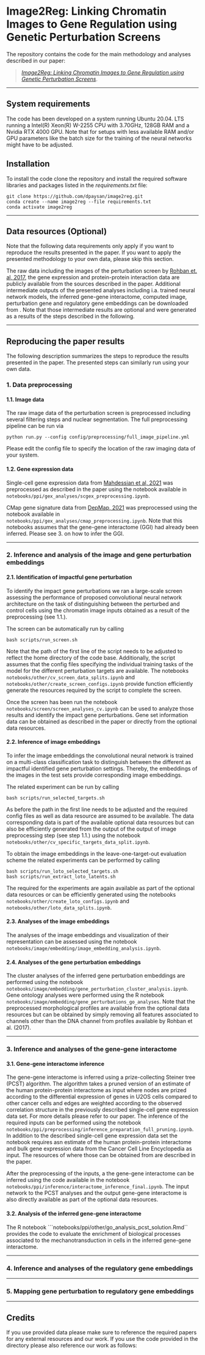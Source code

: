 # Image2Reg: Linking Chromatin Images to Gene Regulation using Genetic Perturbation Screens

The repository contains the code for the main methodology and analyses described in our paper: 
 >[*Image2Reg: Linking Chromatin Images to Gene Regulation using Genetic Perturbation Screens*]().

---

## System requirements

The code has been developed on a system running Ubuntu 20.04. LTS running a Intel(R) Xeon(R) W-2255 CPU with 3.70GHz, 128GB RAM and a Nvidia RTX 4000 GPU. Note that for setups with less available RAM and/or GPU parameters like the batch size for the training of the neural networks might have to be adjusted.

## Installation

To install the code clone the repository and install the required software libraries and packages listed in the *requirements.txt* file:
```
git clone https://github.com/dpaysan/image2reg.git
conda create --name image2reg --file requirements.txt
conda activate image2reg
```
---

## Data resources (Optional)

Note that the following data requirements only apply if you want to reproduce the results presented in the paper. If you want to apply the presented methodology to your own data, please skip this section.

The raw data including the images of the perturbation screen by [Rohban et. al, 2017](), the gene expression and protein-protein interaction data are publicly available from the sources described in the paper. Additional intermediate outputs of the presented analyses including i.a. trained neural network models, the inferred gene-gene interactome, computed image, perturbation gene and regulatory gene embeddings can be downloaded from [](). Note that those intermediate results are optional and were generated as a results of the steps described in the following.

---

## Reproducing the paper results
The following description summarizes the steps to reproduce the results presented in the paper. The presented steps can similarly run using your own data.

### 1. Data preprocessing

#### 1.1. Image data

The raw image data of the perturbation screen is preprocessed including several filtering steps and nuclear segmentation.
The full preprocessing pipeline can be run via
```
python run.py --config config/preprocessing/full_image_pipeline.yml
```
Please edit the config file to specify the location of the raw imaging data of your system.

#### 1.2. Gene expression data

Single-cell gene expression data from [Mahdessian et al, 2021]() was preprocessed as described in the paper using the notebook available in ```notebooks/ppi/gex_analyses/scgex_preprocessing.ipynb```.

CMap gene signature data from [DepMap, 2021]() was preprocessed using the notebook available in ```notebooks/ppi/gex_analyses/cmap_preprocessing.ipynb```. Note that this notebooks assumes that the gene-gene interactome (GGI) had already been inferred. Please see 3. on how to infer the GGI.

---

### 2. Inference and analysis of the image and gene perturbation embeddings
#### 2.1. Identification of impactful gene perturbation

To identify the impact gene perturbations we ran a large-scale screen assessing the performance of proposed convolutional neural network architecture on the task of distinguishing between the perturbed and control cells using the chromatin image inputs obtained as a result of the preprocessing (see 1.1.).

The screen can be automatically run by calling 
```
bash scripts/run_screen.sh
```

Note that the path of the first line of the script needs to be adjusted to reflect the home directory of the code base. Additionally, the script assumes that the config files specifying the individual training tasks of the model for the different perturbation targets are available. The notebooks ```notebooks/other/cv_screen_data_splits.ipynb``` and ```notebooks/other/create_screen_configs.ipynb``` provide function efficiently generate the resources required by the script to complete the screen.

Once the screen has been run the notebook ```notebooks/screen/screen_analyses_cv.ipynb``` can be used to analyze those results and identify the impact gene perturbations. Gene set information data can be obtained as described in the paper or directly from the optional data resources.


#### 2.2. Inference of image embeddings

To infer the image embeddings the convolutional neural network is trained on a multi-class classification task to distinguish between the different as impactful identified gene perturbation settings. Thereby, the embeddings of the images in the test sets provide corresponding image embeddings.

The related experiment can be run by calling
```
bash scripts/run_selected_targets.sh
```

As before the path in the first line needs to be adjusted and the required config files as well as data resource are assumed to be available. The data corresponding data is part of the available optional data resources but can also be efficiently generated from the output of the output of image preprocessing step (see step 1.1.) using the notebook ```notebooks/other/cv_specific_targets_data_split.ipynb```.

To obtain the image embeddings in the leave-one-target-out evaluation scheme the related experiments can be performed by calling
```
bash scripts/run_loto_selected_targets.sh
bash scripts/run_extract_loto_latents.sh
```

The required for the experiments are again available as part of the optional data resources or can be efficiently generated using the notebooks ```notebooks/other/create_loto_configs.ipynb``` and ```notebooks/other/loto_data_splits.ipynb```.


#### 2.3. Analyses of the image embeddings

The analyses of the image embeddings and visualization of their representation can be assessed using the notebook ```notebooks/image/embedding/image_embedding_analysis.ipynb```.


#### 2.4. Analyses of the gene perturbation embeddings

The cluster analyses of the inferred gene perturbation embeddings are performed using the notebook ``notebooks/image/embedding/gene_perturbation_cluster_analysis.ipynb``. Gene ontology analyses were performed using the R notebook ``notebooks/image/embedding/gene_perturbations_go_analyses``. Note that the preprocessed morphological profiles are available from the optional data resources but can be obtained by simply removing all features associated to channels other than the DNA channel from profiles available by Rohban et al. (2017).

---

### 3. Inference and analyses of the gene-gene interactome

#### 3.1. Gene-gene interactome inference

The gene-gene interactome is inferred using a prize-collecting Steiner tree (PCST) algorithm. The algorithm takes a pruned version of an estimate of the human protein-protein interactome as input where nodes are prized according to the differential expression of genes in U2OS cells compared to other cancer cells and edges are weighted according to the observed correlation structure in the previously described single-cell gene expression data set. For more details please refer to our paper. The inference of the required inputs can be performed using the notebook ```notebooks/ppi/preprocessing/inference_preparation_full_pruning.ipynb```. In addition to the described single-cell gene expression data set the notebook requires asn estimate of the human protein-protein interactome and bulk gene expression data from the Cancer Cell Line Encyclopedia as input. The resources of where those can be obtained from are described in the paper.

After the preprocessing of the inputs, a the gene-gene interactome can be inferred using the code available in the notebook ```notebooks/ppi/inference/interactome_inference_final.ipynb```. The input network to the PCST analyses and the output gene-gene interactome is also directly available as part of the optional data resources.

#### 3.2. Analysis of the inferred gene-gene interactome

The R notebook ```notebooks/ppi/other/go_analysis_pcst_solution.Rmd`` provides the code to evaluate the enrichment of biological processes associated to the mechanotransduction in cells in the inferred gene-gene interactome.

---

### 4. Inference and analyses of the regulatory gene embeddings

---

### 5. Mapping gene perturbation to regulatory gene embeddings

---

## Credits

If you use provided data please make sure to reference the required papers for any external resources and our work. If you use the code provided in the directory please also reference our work as follows:


